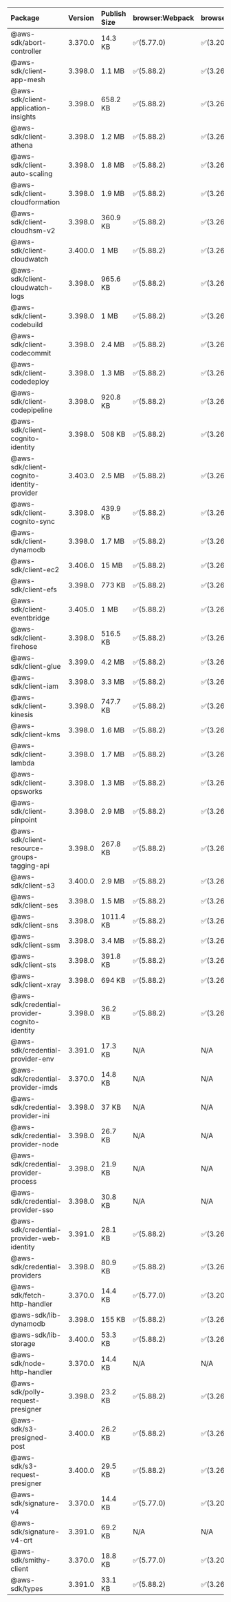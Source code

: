 | Package | Version | Publish Size | browser:Webpack | browser:Rollup | browser:EsBuild |
| :------ | :------ | :----------- | :------ | :----- | :------- |
|@aws-sdk/abort-controller|3.370.0|14.3 KB|✅(5.77.0)|✅(3.20.2)|✅(0.17.15)|
|@aws-sdk/client-app-mesh|3.398.0|1.1 MB|✅(5.88.2)|✅(3.26.3)|✅(0.18.15)|
|@aws-sdk/client-application-insights|3.398.0|658.2 KB|✅(5.88.2)|✅(3.26.3)|✅(0.18.15)|
|@aws-sdk/client-athena|3.398.0|1.2 MB|✅(5.88.2)|✅(3.26.3)|✅(0.18.15)|
|@aws-sdk/client-auto-scaling|3.398.0|1.8 MB|✅(5.88.2)|✅(3.26.3)|✅(0.18.15)|
|@aws-sdk/client-cloudformation|3.398.0|1.9 MB|✅(5.88.2)|✅(3.26.3)|✅(0.18.15)|
|@aws-sdk/client-cloudhsm-v2|3.398.0|360.9 KB|✅(5.88.2)|✅(3.26.3)|✅(0.18.15)|
|@aws-sdk/client-cloudwatch|3.400.0|1 MB|✅(5.88.2)|✅(3.26.3)|✅(0.18.15)|
|@aws-sdk/client-cloudwatch-logs|3.398.0|965.6 KB|✅(5.88.2)|✅(3.26.3)|✅(0.18.15)|
|@aws-sdk/client-codebuild|3.398.0|1 MB|✅(5.88.2)|✅(3.26.3)|✅(0.18.15)|
|@aws-sdk/client-codecommit|3.398.0|2.4 MB|✅(5.88.2)|✅(3.26.3)|✅(0.18.15)|
|@aws-sdk/client-codedeploy|3.398.0|1.3 MB|✅(5.88.2)|✅(3.26.3)|✅(0.18.15)|
|@aws-sdk/client-codepipeline|3.398.0|920.8 KB|✅(5.88.2)|✅(3.26.3)|✅(0.18.15)|
|@aws-sdk/client-cognito-identity|3.398.0|508 KB|✅(5.88.2)|✅(3.26.3)|✅(0.18.15)|
|@aws-sdk/client-cognito-identity-provider|3.403.0|2.5 MB|✅(5.88.2)|✅(3.26.3)|✅(0.18.15)|
|@aws-sdk/client-cognito-sync|3.398.0|439.9 KB|✅(5.88.2)|✅(3.26.3)|✅(0.18.15)|
|@aws-sdk/client-dynamodb|3.398.0|1.7 MB|✅(5.88.2)|✅(3.26.3)|✅(0.18.15)|
|@aws-sdk/client-ec2|3.406.0|15 MB|✅(5.88.2)|✅(3.26.3)|✅(0.18.15)|
|@aws-sdk/client-efs|3.398.0|773 KB|✅(5.88.2)|✅(3.26.3)|✅(0.18.15)|
|@aws-sdk/client-eventbridge|3.405.0|1 MB|✅(5.88.2)|✅(3.26.3)|✅(0.18.15)|
|@aws-sdk/client-firehose|3.398.0|516.5 KB|✅(5.88.2)|✅(3.26.3)|✅(0.18.15)|
|@aws-sdk/client-glue|3.399.0|4.2 MB|✅(5.88.2)|✅(3.26.3)|✅(0.18.15)|
|@aws-sdk/client-iam|3.398.0|3.3 MB|✅(5.88.2)|✅(3.26.3)|✅(0.18.15)|
|@aws-sdk/client-kinesis|3.398.0|747.7 KB|✅(5.88.2)|✅(3.26.3)|✅(0.18.15)|
|@aws-sdk/client-kms|3.398.0|1.6 MB|✅(5.88.2)|✅(3.26.3)|✅(0.18.15)|
|@aws-sdk/client-lambda|3.398.0|1.7 MB|✅(5.88.2)|✅(3.26.3)|✅(0.18.15)|
|@aws-sdk/client-opsworks|3.398.0|1.3 MB|✅(5.88.2)|✅(3.26.3)|✅(0.18.15)|
|@aws-sdk/client-pinpoint|3.398.0|2.9 MB|✅(5.88.2)|✅(3.26.3)|✅(0.18.15)|
|@aws-sdk/client-resource-groups-tagging-api|3.398.0|267.8 KB|✅(5.88.2)|✅(3.26.3)|✅(0.18.15)|
|@aws-sdk/client-s3|3.400.0|2.9 MB|✅(5.88.2)|✅(3.26.3)|✅(0.18.15)|
|@aws-sdk/client-ses|3.398.0|1.5 MB|✅(5.88.2)|✅(3.26.3)|✅(0.18.15)|
|@aws-sdk/client-sns|3.398.0|1011.4 KB|✅(5.88.2)|✅(3.26.3)|✅(0.18.15)|
|@aws-sdk/client-ssm|3.398.0|3.4 MB|✅(5.88.2)|✅(3.26.3)|✅(0.18.15)|
|@aws-sdk/client-sts|3.398.0|391.8 KB|✅(5.88.2)|✅(3.26.3)|✅(0.18.15)|
|@aws-sdk/client-xray|3.398.0|694 KB|✅(5.88.2)|✅(3.26.3)|✅(0.18.15)|
|@aws-sdk/credential-provider-cognito-identity|3.398.0|36.2 KB|✅(5.88.2)|✅(3.26.3)|✅(0.18.15)|
|@aws-sdk/credential-provider-env|3.391.0|17.3 KB|N/A|N/A|N/A|
|@aws-sdk/credential-provider-imds|3.370.0|14.8 KB|N/A|N/A|N/A|
|@aws-sdk/credential-provider-ini|3.398.0|37 KB|N/A|N/A|N/A|
|@aws-sdk/credential-provider-node|3.398.0|26.7 KB|N/A|N/A|N/A|
|@aws-sdk/credential-provider-process|3.398.0|21.9 KB|N/A|N/A|N/A|
|@aws-sdk/credential-provider-sso|3.398.0|30.8 KB|N/A|N/A|N/A|
|@aws-sdk/credential-provider-web-identity|3.391.0|28.1 KB|✅(5.88.2)|✅(3.26.3)|✅(0.18.15)|
|@aws-sdk/credential-providers|3.398.0|80.9 KB|✅(5.88.2)|✅(3.26.3)|✅(0.18.15)|
|@aws-sdk/fetch-http-handler|3.370.0|14.4 KB|✅(5.77.0)|✅(3.20.2)|✅(0.17.15)|
|@aws-sdk/lib-dynamodb|3.398.0|155 KB|✅(5.88.2)|✅(3.26.3)|✅(0.18.15)|
|@aws-sdk/lib-storage|3.400.0|53.3 KB|✅(5.88.2)|✅(3.26.3)|✅(0.18.15)|
|@aws-sdk/node-http-handler|3.370.0|14.4 KB|N/A|N/A|N/A|
|@aws-sdk/polly-request-presigner|3.398.0|23.2 KB|✅(5.88.2)|✅(3.26.3)|✅(0.18.15)|
|@aws-sdk/s3-presigned-post|3.400.0|26.2 KB|✅(5.88.2)|✅(3.26.3)|✅(0.18.15)|
|@aws-sdk/s3-request-presigner|3.400.0|29.5 KB|✅(5.88.2)|✅(3.26.3)|✅(0.18.15)|
|@aws-sdk/signature-v4|3.370.0|14.4 KB|✅(5.77.0)|✅(3.20.2)|✅(0.17.15)|
|@aws-sdk/signature-v4-crt|3.391.0|69.2 KB|N/A|N/A|N/A|
|@aws-sdk/smithy-client|3.370.0|18.8 KB|✅(5.77.0)|✅(3.20.2)|✅(0.17.15)|
|@aws-sdk/types|3.391.0|33.1 KB|✅(5.88.2)|✅(3.26.3)|✅(0.18.15)|
